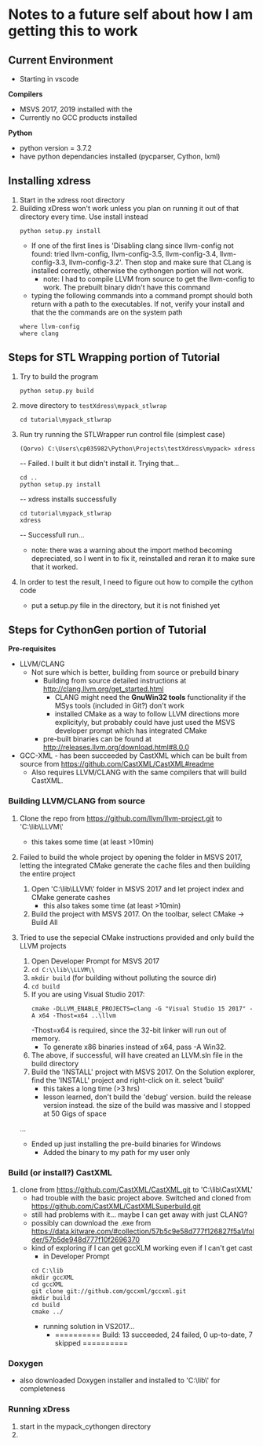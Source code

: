 # Notes to a future self about how I am getting this to work

## Current Environment
* Starting in vscode

__Compilers__
* MSVS 2017, 2019 installed with the 
* Currently no GCC products installed 

__Python__
* python version  = 3.7.2
* have python dependancies installed (pycparser, Cython, lxml)


## Installing xdress
1. Start in the xdress root directory
2. Building xDress won't work unless you plan on running it out of that directory every time. Use install instead
    ```
    python setup.py install
    ```
    * If one of the first lines is 'Disabling clang since llvm-config not found: tried llvm-config, llvm-config-3.5, llvm-config-3.4, llvm-config-3.3, llvm-config-3.2'. Then stop and make sure that CLang is installed correctly, otherwise the cythongen portion will not work.
        * note: I had to compile LLVM from source to get the llvm-config to work. The prebuilt binary didn't have this command
    * typing the following commands into a command prompt should both return with a path to the executables. If not, verify your install and that the the commands are on the system path
    ```
    where llvm-config
    where clang
    ```

## Steps for STL Wrapping portion of Tutorial
1. Try to build the program
    ```
    python setup.py build
    ```
2. move directory to `testXdress\mypack_stlwrap`
    ```
    cd tutorial\mypack_stlwrap
    ```
3. Run try running the STLWrapper run control file (simplest case)
    ```
    (Qorvo) C:\Users\cp035982\Python\Projects\testXdress\mypack> xdress
    ```
    -- Failed. 
    I built it but didn't install it. Trying that...
    ```
    cd ..
    python setup.py install
    ```
    -- xdress installs successfully
    ```
    cd tutorial\mypack_stlwrap
    xdress
    ```
    -- Successfull run... 

    * note: there was a warning about the import method becoming depreciated, so I went in to fix it, reinstalled and reran it to make sure that it worked. 

4. In order to test the result, I need to figure out how to compile the cython code
    * put a setup.py file in the directory, but it is not finished yet

## Steps for CythonGen portion of Tutorial

__Pre-requisites__
* LLVM/CLANG 
    * Not sure which is better, building from source or prebuild binary
        * Building from source detailed instructions at http://clang.llvm.org/get_started.html
            * CLANG might need the __GnuWin32 tools__ functionality if the MSys tools (included in Git?) don't work
            * installed CMake as a way to follow LLVM directions more explicityly, but probably could have just used the MSVS developer prompt which has integrated CMake
        * pre-built binaries can be found at http://releases.llvm.org/download.html#8.0.0    
* GCC-XML - has been succeeded by CastXML which can be built from source from https://github.com/CastXML/CastXML#readme
    * Also requires LLVM/CLANG with the same compilers that will build CastXML. 


### Building LLVM/CLANG from source
1. Clone the repo from https://github.com/llvm/llvm-project.git to 'C:\\lib\\LLVM\\'
    * this takes some time (at least >10min)
2. Failed to build the whole project by opening the folder in MSVS 2017, letting the integrated CMake generate the cache files and then building the entire project 
    1. Open 'C:\\lib\\LLVM\\' folder in MSVS 2017 and let project index and CMake generate cashes
        * this also takes some time (at least >10min)
    2. Build the project with MSVS 2017. On the toolbar, select CMake -> Build All
3. Tried to use the sepecial CMake instructions provided and only build the LLVM projects
    1. Open Developer Prompt for MSVS 2017
    2. `cd C:\\lib\\LLVM\\`
    3. `mkdir build` (for building without polluting the source dir)
    4. `cd build`
    5. If you are using Visual Studio 2017: 
        ```
        cmake -DLLVM_ENABLE_PROJECTS=clang -G "Visual Studio 15 2017" -A x64 -Thost=x64 ..\llvm
        ```
        -Thost=x64 is required, since the 32-bit linker will run out of memory.
        * To generate x86 binaries instead of x64, pass -A Win32.
    6. The above, if successful, will have created an LLVM.sln file in the build directory
    7. Build the 'INSTALL' project with MSVS 2017. On the Solution explorer, find the 'INSTALL' project and right-click on it. select 'build'
        * this takes a long time (>3 hrs)
        * lesson learned, don't build the 'debug' version. build the release version instead. the size of the build was massive and I stopped at 50 Gigs of space

    ...

    * Ended up just installing the pre-build binaries for Windows
        * Added the binary to my path for my user only


### Build (or install?) CastXML
1. clone from https://github.com/CastXML/CastXML.git to 'C:\\lib\\CastXML'
    * had trouble with the basic project above. Switched and cloned from https://github.com/CastXML/CastXMLSuperbuild.git
    * still had problems with it... maybe I can get away with just CLANG?
    * possibly can download the .exe from https://data.kitware.com/#collection/57b5c9e58d777f126827f5a1/folder/57b5de948d777f10f2696370 
    * kind of exploring if I can get gccXLM working even if I can't get cast
        * in Developer Prompt
        ```
        cd C:\lib
        mkdir gccXML
        cd gccXML
        git clone git://github.com/gccxml/gccxml.git
        mkdir build
        cd build
        cmake ../
        ```
        * running solution in VS2017...
            * ========== Build: 13 succeeded, 24 failed, 0 up-to-date, 7 skipped ==========


### Doxygen
* also downloaded Doxygen installer and installed to 'C:\\lib\\' for completeness

### Running xDress
1. start in the mypack_cythongen directory
2. 
